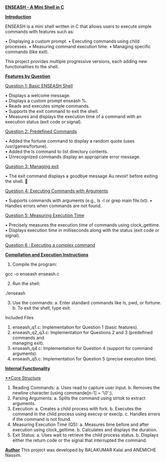 <ins>**ENSEASH - A Mini Shell in C**</ins>


<ins>**Introduction**</ins>


ENSEASH is a mini shell written in C that allows users to execute simple commands with
features such as:

   •   Displaying a custom prompt.
   •   Executing commands using child processes.
   •   Measuring command execution time.
   •   Managing specific commands (like exit).

This project provides multiple progressive versions, each adding new functionalities to the
shell.




<ins>**Features by Question**</ins>



<ins>Question 1: Basic ENSEASH Shell</ins>  

   •   Displays a welcome message.  
   •   Displays a custom prompt enseash %.  
   •   Reads and executes simple commands.  
   •   Supports the exit command to exit the shell.  
   •   Measures and displays the execution time of a command with an execution status
       (exit code or signal).  
           

<ins>Question 2: Predefined Commands</ins>  

   •   Added the fortune command to display a random quote (uses /usr/games/fortune).  
   •   Added the ls command to list directory contents.  
   •   Unrecognized commands display an appropriate error message.  

<ins>Question 3: Managing exit</ins>  

   •   The exit command displays a goodbye message Au revoir! before exiting the shell.

 
<ins>Question 4: Executing Commands with Arguments</ins>  

   •   Supports commands with arguments (e.g., ls -l or grep main file.txt).
   •   Handles errors when commands are not found.

<ins>Question 5: Measuring Execution Time</ins>  

   •   Precisely measures the execution time of commands using clock_gettime.
   •   Displays execution time in milliseconds along with the status (exit code or signal).

<ins>Question 6 : Executing a complex command</ins>  



<ins>**Compilation and Execution Instructions**</ins>  

   1. Compile the program:

gcc -o enseash enseash.c


   2. Run the shell:

./enseash


   3. Use the commands:
         a. Enter standard commands like ls, pwd, or fortune.
         b. To exit the shell, type exit.



Included Files
   1. enseash_q1.c: Implementation for Question 1 (basic features).  
   2. enseash_q2_q3.c: Implementation for Questions 2 and 3 (predefined commands and  
      managing exit).  
   3. enseash_q4.c: Implementation for Question 4 (support for command arguments).  
   4. enseash_q5.c: Implementation for Question 5 (precise execution time).
      
<ins>**Internal Functionality**</ins>

<ins>**Core Structure

   1. Reading Commands:
          a. Uses read to capture user input.
          b. Removes the newline character (using commande[n-1] = '\0';).
   2. Parsing Arguments:
          a. Splits the command using strtok to extract arguments.
   3. Execution:
          a. Creates a child process with fork.
          b. Executes the command in the child process using execvp or execlp.
          c. Handles errors if the command is not found.
   4. Measuring Execution Time (Q5):
          a. Measures time before and after execution using clock_gettime.
          b. Calculates and displays the duration.
   5. Exit Status:
          a. Uses wait to retrieve the child process status.
          b. Displays either the return code or the signal that interrupted the command.

<ins>**Author**</ins>
This project was developed by BALAKUMAR Kalai and ANEMICHE Nassim.


